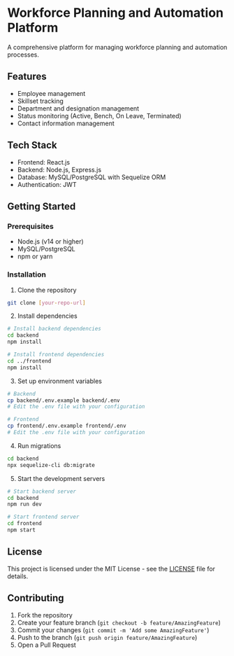 # Workforce Planning and Automation Platform

A comprehensive platform for managing workforce planning and automation processes.

## Features

- Employee management
- Skillset tracking
- Department and designation management
- Status monitoring (Active, Bench, On Leave, Terminated)
- Contact information management

## Tech Stack

- Frontend: React.js
- Backend: Node.js, Express.js
- Database: MySQL/PostgreSQL with Sequelize ORM
- Authentication: JWT

## Getting Started

### Prerequisites

- Node.js (v14 or higher)
- MySQL/PostgreSQL
- npm or yarn

### Installation

1. Clone the repository
```bash
git clone [your-repo-url]
```

2. Install dependencies
```bash
# Install backend dependencies
cd backend
npm install

# Install frontend dependencies
cd ../frontend
npm install
```

3. Set up environment variables
```bash
# Backend
cp backend/.env.example backend/.env
# Edit the .env file with your configuration

# Frontend
cp frontend/.env.example frontend/.env
# Edit the .env file with your configuration
```

4. Run migrations
```bash
cd backend
npx sequelize-cli db:migrate
```

5. Start the development servers
```bash
# Start backend server
cd backend
npm run dev

# Start frontend server
cd frontend
npm start
```

## License

This project is licensed under the MIT License - see the [LICENSE](LICENSE) file for details.

## Contributing

1. Fork the repository
2. Create your feature branch (`git checkout -b feature/AmazingFeature`)
3. Commit your changes (`git commit -m 'Add some AmazingFeature'`)
4. Push to the branch (`git push origin feature/AmazingFeature`)
5. Open a Pull Request 